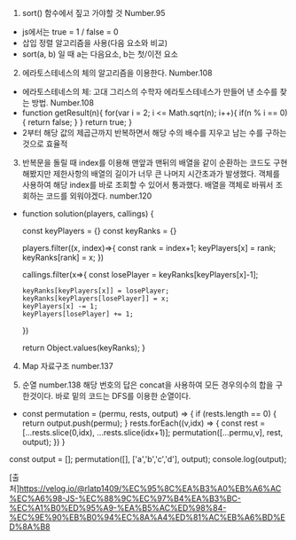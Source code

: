 1. sort() 함수에서 짚고 가야할 것 Number.95

- js에서는 true = 1 / false = 0
- 삽입 정렬 알고리즘을 사용(다음 요소와 비교)
- sort(a, b) 일 때 a는 다음요소, b는 첫/이전 요소

2. 에라토스테네스의 체의 알고리즘을 이용한다. Number.108

- 에라토스테네스의 체: 고대 그리스의 수학자 에라토스테네스가 만들어 낸 소수를 찾는 방법. Number.108
- function getResult(n){
    for(var i = 2; i <= Math.sqrt(n); i++){
        if(n % i == 0){
            return false;
        }
    }
    return true;
}
- 2부터 해당 값의 제곱근까지 반복하면서 해당 수의 배수를 지우고 남는 수를 구하는 것으로 효율적

3. 반복문을 돌릴 때 index를 이용해 맨앞과 맨뒤의 배열을 같이 순환하는 코드도 구현해봤지만 제한사항의 배열의 길이가
너무 큰 나머지 시간초과가 발생했다. 객체를 사용하여 해당 index를 바로 조회할 수 있어서 통과했다.
배열을 객체로 바꿔서 조회하는 코드를 외워야겠다. number.120

-   function solution(players, callings) {

    const keyPlayers = {}
    const keyRanks = {}

    players.filter((x, index)=>{
        const rank = index+1;
        keyPlayers[x] = rank;
        keyRanks[rank] = x;
    })

    callings.filter(x=>{
        const losePlayer = keyRanks[keyPlayers[x]-1];

        keyRanks[keyPlayers[x]] = losePlayer;
        keyRanks[keyPlayers[losePlayer]] = x;
        keyPlayers[x] -= 1;
        keyPlayers[losePlayer] += 1;
    })

    return Object.values(keyRanks);
}

4. Map 자료구조 number.137

5. 순열 number.138 해당 번호의 답은 concat을 사용하여 모든 경우의수의 합을 구한것이다.
바로 밑의 코드는 DFS를 이용한 순열이다.

- const permutation = (permu, rests, output) => {
    if (rests.length == 0) {
        return output.push(permu);
    }
    rests.forEach((v,idx) => {
        const rest = [...rests.slice(0,idx), ...rests.slice(idx+1)];
        permutation([...permu,v], rest, output);
    })
}

const output = [];
permutation([], ['a','b','c','d'], output);
console.log(output);

[출처]https://velog.io/@rlatp1409/%EC%95%8C%EA%B3%A0%EB%A6%AC%EC%A6%98-JS-%EC%88%9C%EC%97%B4%EA%B3%BC-%EC%A1%B0%ED%95%A9-%EA%B5%AC%ED%98%84-%EC%9E%90%EB%B0%94%EC%8A%A4%ED%81%AC%EB%A6%BD%ED%8A%B8
